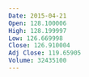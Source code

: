 ```yaml
---
Date: 2015-04-21
Open: 128.100006
High: 128.199997
Low: 126.669998
Close: 126.910004
Adj Close: 119.65905
Volume: 32435100
---
```

